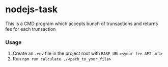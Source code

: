 # nodejs-task
This is a CMD program which accepts bunch of trunsactions and returns fee for each trunsaction


### Usage
1. Create an `.env` file in the project root with `BASE_URL=<your fee API url>`
2. Run `npm run calculate ./<path_to_your_file>`